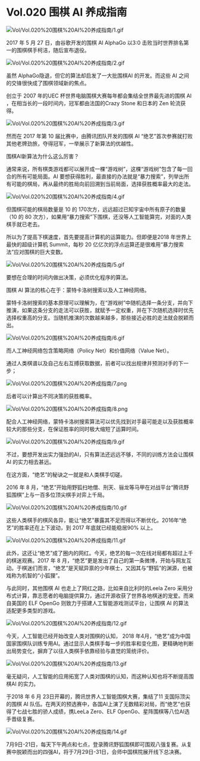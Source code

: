 # Vol.020 围棋 AI 养成指南

![Vol/Vol.020%20围棋%20AI%20养成指南/1.gif](https://cdn.jsdelivr.net/gh/ipaperclip-icu/static/image/文字稿/Vol/Vol.020%20围棋%20AI%20养成指南/1.gif)

2017 年 5 月 27 日，由谷歌开发的围棋 AI AlphaGo 以3:0 击败当时世界排名第一的围棋棋手柯洁，随后宣布退役。

![Vol/Vol.020%20围棋%20AI%20养成指南/2.gif](https://cdn.jsdelivr.net/gh/ipaperclip-icu/static/image/文字稿/Vol/Vol.020%20围棋%20AI%20养成指南/2.gif)

虽然 AlphaGo隐退，但它的算法却启发了一大批围棋AI 的开发。而这些 AI 之间的交锋很快成了围棋领域新的焦点。

创立于 2007 年的UEC 杯世界电脑围棋大赛每年都会集结全世界最先进的围棋 AI ，在相当长的一段时间内，冠军都由法国的Crazy Stone 和日本的 Zen 轮流获得。

![Vol/Vol.020%20围棋%20AI%20养成指南/3.gif](https://cdn.jsdelivr.net/gh/ipaperclip-icu/static/image/文字稿/Vol/Vol.020%20围棋%20AI%20养成指南/3.gif)

然而在 2017 年第 10 届比赛中，由腾讯团队开发的围棋 AI “绝艺”首次参赛就打败其他老牌劲旅，夺得冠军，一举展示了新算法的优越性。

围棋AI新算法为什么这么厉害？

通常来说，所有棋类游戏都可以展开成一棵“游戏树”，这棵“游戏树”包含了每一回合的所有可能局面。AI 要想获得胜利，最直接的办法就是“暴力搜索”，列举出所有可能的棋局，再从最终的胜局向前回溯到当前局面，选择获胜概率最大的走法。

![Vol/Vol.020%20围棋%20AI%20养成指南/4.gif](https://cdn.jsdelivr.net/gh/ipaperclip-icu/static/image/文字稿/Vol/Vol.020%20围棋%20AI%20养成指南/4.gif)

但围棋可能的棋局数量是 10 的 170次方，远远超过已知宇宙中所有原子的数量（10 的 80 次方），如果用“暴力搜索”下围棋，还没等人工智能算完，对面的人类棋手就已老去。

所以为了提高下棋速度，首先要提高计算机的运算能力。但即便是2018 年世界上最快的超级计算机 Summit，每秒 20 亿亿次的浮点运算还是很难用“暴力搜索法”应对围棋的巨大变数。

![Vol/Vol.020%20围棋%20AI%20养成指南/5.gif](https://cdn.jsdelivr.net/gh/ipaperclip-icu/static/image/文字稿/Vol/Vol.020%20围棋%20AI%20养成指南/5.gif)

要想在合理的时间内做出决策，必须优化程序的算法。

围棋 AI 算法的核心在于：蒙特卡洛树搜索以及人工神经网络。

蒙特卡洛树搜索的基本原理可以理解为，在“游戏树”中随机选择一条分支，并向下推演，如果这条分支的走法可以获胜，就赋予一定权重，并在下次随机选择时优先选择权重高的分支。当随机推演的次数越来越多，那些接近必胜的走法就会脱颖而出。

![Vol/Vol.020%20围棋%20AI%20养成指南/6.gif](https://cdn.jsdelivr.net/gh/ipaperclip-icu/static/image/文字稿/Vol/Vol.020%20围棋%20AI%20养成指南/6.gif)

而人工神经网络包含策略网络（Policy Net）和价值网络（Value Net）。

通过人类棋谱以及自己左右互搏获取数据，前者可以找出规律并预测对手的下一步；

![Vol/Vol.020%20围棋%20AI%20养成指南/7.png](https://cdn.jsdelivr.net/gh/ipaperclip-icu/static/image/文字稿/Vol/Vol.020%20围棋%20AI%20养成指南/7.png)

后者可以计算出不同决策的获胜概率。

![Vol/Vol.020%20围棋%20AI%20养成指南/8.png](https://cdn.jsdelivr.net/gh/ipaperclip-icu/static/image/文字稿/Vol/Vol.020%20围棋%20AI%20养成指南/8.png)

配合人工神经网络，蒙特卡洛树搜索算法可以优先找到对手最可能走以及获胜概率较大的那些分支，在保证胜率的同时极大缩短了运算时间。

![Vol/Vol.020%20围棋%20AI%20养成指南/9.gif](https://cdn.jsdelivr.net/gh/ipaperclip-icu/static/image/文字稿/Vol/Vol.020%20围棋%20AI%20养成指南/9.gif)

不过，要想开发出实力强劲的AI，只有算法还远远不够，不同的训练方法会让围棋AI 的实力相去甚远。

在这方面，“绝艺”的秘诀之一就是和人类棋手切磋。

2016 年 8 月，“绝艺”开始用野狐扫地僧、刑天、骊龙等马甲在对战平台“腾讯野狐围棋”上与一百多位顶尖棋手对弈上千局。

![Vol/Vol.020%20围棋%20AI%20养成指南/10.gif](https://cdn.jsdelivr.net/gh/ipaperclip-icu/static/image/文字稿/Vol/Vol.020%20围棋%20AI%20养成指南/10.gif)

这些人类棋手的棋风各异，能让“绝艺”暴露其不足而得以不断优化。2016年“绝艺”的胜率还在上下波动，到 2017 年底就已经能稳居90% 以上。

![Vol/Vol.020%20围棋%20AI%20养成指南/11.gif](https://cdn.jsdelivr.net/gh/ipaperclip-icu/static/image/文字稿/Vol/Vol.020%20围棋%20AI%20养成指南/11.gif)

此外，这还让“绝艺”成了圈内的网红。今天，绝艺的每一次在线对局都有超过上千的棋迷观赛。2017 年 8 月，“绝艺”更是发出了自己的第一条微博，开始与网友互动。于棋迷们而言，“绝艺”是天赋异禀的少年棋士，又因其与“野狐”的渊源，也被戏称为机智的“小狐狸”。

与此同时，其他围棋 AI 也走上了网红之路，比如来自比利时的Leela Zero 采用分布式计算，靠志愿者的电脑提供算力，通过开源收获了世界各地棋迷的宠爱。而来自美国的 ELF OpenGo 则致力于搭建人工智能游戏测试平台，让围棋 AI 的算法适配更多类型的游戏。

![Vol/Vol.020%20围棋%20AI%20养成指南/12.gif](https://cdn.jsdelivr.net/gh/ipaperclip-icu/static/image/文字稿/Vol/Vol.020%20围棋%20AI%20养成指南/12.gif)

今天，人工智能已经开始改变人类对围棋的认知， 2018 年4月，“绝艺”成为中国国家围棋队训练专用AI。通过显示人类棋手每一步的胜率和变化图，更精确地判断出局势变化，摒弃了以往人类棋手依靠经验与直觉的笼统评价。

![Vol/Vol.020%20围棋%20AI%20养成指南/13.gif](https://cdn.jsdelivr.net/gh/ipaperclip-icu/static/image/文字稿/Vol/Vol.020%20围棋%20AI%20养成指南/13.gif)

毫无疑问，人工智能的应用拓宽了人类对围棋的认知，而这种认知也将不断提高围棋AI 的实力。

于2018 年 6 月 23日开幕的，腾讯世界人工智能围棋大赛，集结了11 支国际顶尖的围棋 AI 队伍。在两天的预选赛中，各国AI上演了无数精彩对局，而“绝艺”也获得了七战七胜的骄人成绩，携LeeLa Zero、ELF OpenGo、星阵围棋等八位AI选手晋级复赛。

![Vol/Vol.020%20围棋%20AI%20养成指南/14.gif](https://cdn.jsdelivr.net/gh/ipaperclip-icu/static/image/文字稿/Vol/Vol.020%20围棋%20AI%20养成指南/14.gif)

7月9日-21日，每天下午两点和七点，登录腾讯野狐围棋即可围观八强复赛。从复赛中脱颖而出的四强AI，将于7月29日-31日，会师中国棋院展开线下总决赛。
